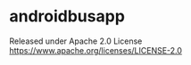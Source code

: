 androidbusapp
=============

Released under Apache 2.0 License
https://www.apache.org/licenses/LICENSE-2.0
